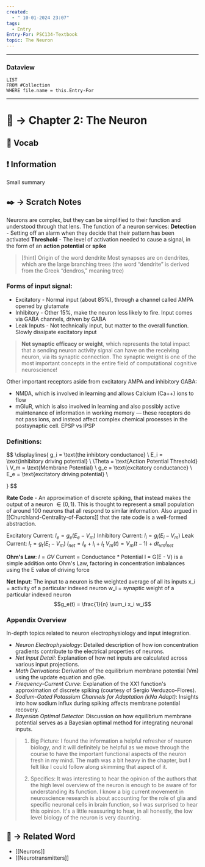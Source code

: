```yaml
---
created:
  - " 10-01-2024 23:07"
tags:
  - Entry
Entry-For: PSC134-Textbook
topic: The Neuron
---
```


---
### Dataview
```dataview
LIST
FROM #Collection
WHERE file.name = this.Entry-For
```
---

# 📗 -> Chapter 2: The Neuron
## 🎤 Vocab


## ❗ Information
Small summary

## ✒️ -> Scratch Notes
Neurons are complex, but they can be simplified to their function and understood through that lens. The function of a neuron services:
**Detection** - Setting off an alarm when they decide that their pattern has been activated
**Threshold** - The level of activation needed to cause a signal, in the form of an **action potential** or **spike**


> [!hint] Origin of the word dendrite
> Most synapses are on dendrites, which are the large branching trees (the word “dendrite” is derived from the Greek “dendros,” meaning tree)


### Forms of input signal:
- Excitatory - Normal input (about 85%), through a channel called AMPA opened by glutamate
- Inhibitory - Other 15%, make the neuron less likely to fire. Input comes via GABA channels, driven by GABA
- Leak Inputs - Not technically input, but matter to the overall function. Slowly dissipate excitatory input

> **Net synaptic efficacy or weight**, which represents the total impact that a sending neuron activity signal can have on the receiving neuron, via its synaptic connection. The synaptic weight is one of the most important concepts in the entire field of computational cognitive neuroscience!

Other important receptors aside from excitatory AMPA and inhibitory GABA:
- NMDA, which is involved in learning and allows Calcium (Ca++) ions to flow
- mGluR, which is also involved in learning and also possibly active maintenance of information in working memory — these receptors do not pass ions, and instead affect complex chemical processes in the postsynaptic cell.
EPSP vs IPSP

### Definitions:
$$
\displaylines{ g_i = \text{the inhibtory conductance} \\
E_i = \text{inhibitory driving potential} \\
\Theta = \text{Action Potential Threshold} \\
V_m = \text{Membrane Potential} \\
g_e = \text{excitatory conductance} \\
E_e = \text{excitatory driving potential} \\

}
$$

**Rate Code** - An approximation of discrete spiking, that instead makes the output of a neuron $\in (0,1)$. This is thought to represent a small population of around 100 neurons that all respond to similar information.
Also argued in [[Churchland-Centrality-of-Factors]] that the rate code is a well-formed abstraction.  

Excitatory Current: $I_e = g_e (E_e - V_m)$
Inhibitory Current: $I_i = g_i (E_i - V_m)$
Leak Current: $I_t = g_t (E_t - V_m)$
$I_{net} = I_e + I_i + I_t$
$V_m(t) = V_m(t-1) + dt_{vm}I_{net}$


**Ohm's Law**: $I = GV$
Current = Conductance * Potential
I = G(E - V) is a simple addition onto Ohm's Law, factoring in concentration imbalances using the E value of driving force

**Net Input**: The input to a neuron is the weighted average of all its inputs
x_i = activity of a particular indexed neuron
w_i = synaptic weight of a particular indexed neuron
$$g_e(t) = \frac{1}{n} \sum_i x_i w_i$$

### Appendix Overview
In-depth topics related to neuron electrophysiology and input integration.
- *Neuron Electrophysiology*: Detailed description of how ion concentration gradients contribute to the electrical properties of neurons.
- *Net Input Detail*: Explanation of how net inputs are calculated across various input projections.
- *Math Derivations*: Derivation of the equilibrium membrane potential (Vm) using the update equation and gΘe.
- *Frequency-Current Curve*: Explanation of the XX1 function's approximation of discrete spiking (courtesy of Sergio Verduzco-Flores).
- *Sodium-Gated Potassium Channels for Adaptation (kNa Adapt)*: Insights into how sodium influx during spiking affects membrane potential recovery.
- *Bayesian Optimal Detector*: Discussion on how equilibrium membrane potential serves as a Bayesian optimal method for integrating neuronal inputs.



> 1) Big Picture: I found the information a helpful refresher of neuron biology, and it will definitely be helpful as we move through the course to have the important functional aspects of the neuron fresh in my mind. The math was a bit heavy in the chapter, but I felt like I could follow along skimming that aspect of it. 
> 
> 2) Specifics: It was interesting to hear the opinion of the authors that the high level overview of the neuron is enough to be aware of for understanding its function. I know a big current movement in neuroscience research is about accounting for the role of glia and specific neuronal cells in brain function, so I was surprised to hear this opinion. It's a little reassuring to hear, in all honestly, the low level biology of the neuron is very daunting. 


## 🔗 -> Related Word
- [[Neurons]]
- [[Neurotransmitters]]


